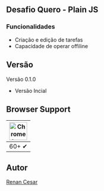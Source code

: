 ## Desafio Quero - Plain JS

### Funcionalidades

* Criação e edição de tarefas
* Capacidade de operar offiline

## Versão

Versão 0.1.0

* Versão Incial

## Browser Support

| <img src="http://res.cloudinary.com/dm7h7e8xj/image/upload/v1504312118/chrome-128x128_toojvd.png" width="48px" height="48px" alt="Chrome logo"> |
|:---:|
| 60+ ✔ |

## Autor

[Renan Cesar](https://www.linkedin.com/in/renan-cesar-61427093/)
